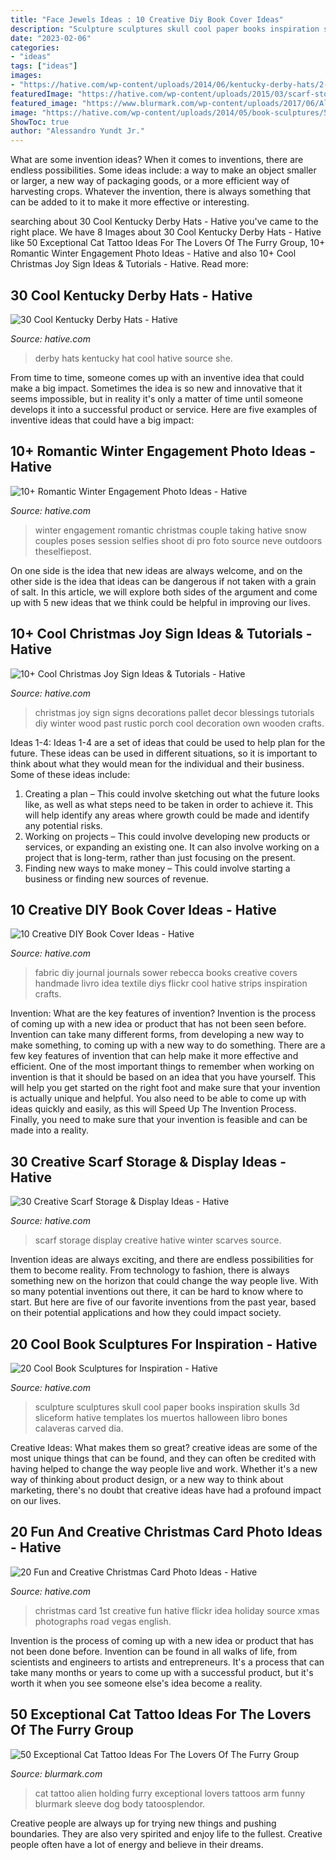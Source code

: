 ```yaml
---
title: "Face Jewels Ideas : 10 Creative Diy Book Cover Ideas"
description: "Sculpture sculptures skull cool paper books inspiration skulls 3d sliceform hative templates los muertos halloween libro bones calaveras carved dia"
date: "2023-02-06"
categories:
- "ideas"
tags: ["ideas"]
images:
- "https://hative.com/wp-content/uploads/2014/06/kentucky-derby-hats/2-kentucky-derby-hats.jpg"
featuredImage: "https://hative.com/wp-content/uploads/2015/03/scarf-storage-ideas/4-creative-scarf-storage-and-display-ideas.jpg"
featured_image: "https://www.blurmark.com/wp-content/uploads/2017/06/Alien-Holding-Cat-Inked-On-Arm.jpg"
image: "https://hative.com/wp-content/uploads/2014/05/book-sculptures/5-book-sculpture.jpg"
ShowToc: true
author: "Alessandro Yundt Jr."
---
```



What are some invention ideas?
When it comes to inventions, there are endless possibilities. Some ideas include: a way to make an object smaller or larger, a new way of packaging goods, or a more efficient way of harvesting crops. Whatever the invention, there is always something that can be added to it to make it more effective or interesting.

	

		
searching about 30 Cool Kentucky Derby Hats - Hative you've came to the right place. We have 8 Images about 30 Cool Kentucky Derby Hats - Hative like 50 Exceptional Cat Tattoo Ideas For The Lovers Of The Furry Group, 10+ Romantic Winter Engagement Photo Ideas - Hative and also 10+ Cool Christmas Joy Sign Ideas &amp; Tutorials - Hative. Read more:
		
    
## 30 Cool Kentucky Derby Hats - Hative

<img loading=lazy src="https://hative.com/wp-content/uploads/2014/06/kentucky-derby-hats/2-kentucky-derby-hats.jpg" onerror="this.onerror=null;this.src='https://tse3.mm.bing.net/th?id=OIP.vMy5OjfXGP__7l5tvUETnwHaLF&amp;pid=15.1';" alt="30 Cool Kentucky Derby Hats - Hative">

_Source: hative.com_

>derby hats kentucky hat cool hative source she. 

	

From time to time, someone comes up with an inventive idea that could make a big impact. Sometimes the idea is so new and innovative that it seems impossible, but in reality it's only a matter of time until someone develops it into a successful product or service. Here are five examples of inventive ideas that could have a big impact: 

    
## 10+ Romantic Winter Engagement Photo Ideas - Hative

<img loading=lazy src="https://hative.com/wp-content/uploads/2014/11/winter-engagement-photo-ideas/5-winter-engagement-photo-ideas.jpg" onerror="this.onerror=null;this.src='https://tse4.mm.bing.net/th?id=OIP.bRwovrPDmfY-iKnzPdUezAHaLH&amp;pid=15.1';" alt="10+ Romantic Winter Engagement Photo Ideas - Hative">

_Source: hative.com_

>winter engagement romantic christmas couple taking hative snow couples poses session selfies shoot di pro foto source neve outdoors theselfiepost. 

	

On one side is the idea that new ideas are always welcome, and on the other side is the idea that ideas can be dangerous if not taken with a grain of salt. In this article, we will explore both sides of the argument and come up with 5 new ideas that we think could be helpful in improving our lives.

    
## 10+ Cool Christmas Joy Sign Ideas &amp; Tutorials - Hative

<img loading=lazy src="https://hative.com/wp-content/uploads/2014/09/christmas-joy-sign/10-christmas-joy-sign-ideas-and-tutorials.jpg" onerror="this.onerror=null;this.src='https://tse4.mm.bing.net/th?id=OIP.l2F_ERFExURqzRMtj-SSXQHaJ4&amp;pid=15.1';" alt="10+ Cool Christmas Joy Sign Ideas &amp; Tutorials - Hative">

_Source: hative.com_

>christmas joy sign signs decorations pallet decor blessings tutorials diy winter wood past rustic porch cool decoration own wooden crafts. 

	

Ideas 1-4:
Ideas 1-4 are a set of ideas that could be used to help plan for the future. These ideas can be used in different situations, so it is important to think about what they would mean for the individual and their business. Some of these ideas include:
1. Creating a plan – This could involve sketching out what the future looks like, as well as what steps need to be taken in order to achieve it. This will help identify any areas where growth could be made and identify any potential risks. 
2. Working on projects – This could involve developing new products or services, or expanding an existing one. It can also involve working on a project that is long-term, rather than just focusing on the present. 
3. Finding new ways to make money – This could involve starting a business or finding new sources of revenue.

    
## 10 Creative DIY Book Cover Ideas - Hative

<img loading=lazy src="https://hative.com/wp-content/uploads/2014/09/diy-book-cover-ideas/9-fabric-cover-idea.jpg" onerror="this.onerror=null;this.src='https://tse4.mm.bing.net/th?id=OIP.1-2KxgCFvQz54Rzd8kNfPAHaJ7&amp;pid=15.1';" alt="10 Creative DIY Book Cover Ideas - Hative">

_Source: hative.com_

>fabric diy journal journals sower rebecca books creative covers handmade livro idea textile diys flickr cool hative strips inspiration crafts. 

	

Invention: What are the key features of invention?
Invention is the process of coming up with a new idea or product that has not been seen before. Invention can take many different forms, from developing a new way to make something, to coming up with a new way to do something. There are a few key features of invention that can help make it more effective and efficient. 
One of the most important things to remember when working on invention is that it should be based on an idea that you have yourself. This will help you get started on the right foot and make sure that your invention is actually unique and helpful. You also need to be able to come up with ideas quickly and easily, as this will Speed Up The Invention Process. Finally, you need to make sure that your invention is feasible and can be made into a reality.

    
## 30 Creative Scarf Storage &amp; Display Ideas - Hative

<img loading=lazy src="https://hative.com/wp-content/uploads/2015/03/scarf-storage-ideas/4-creative-scarf-storage-and-display-ideas.jpg" onerror="this.onerror=null;this.src='https://tse3.mm.bing.net/th?id=OIP.rnm8gfVyBMAJM-78RhnqxwHaJ4&amp;pid=15.1';" alt="30 Creative Scarf Storage &amp; Display Ideas - Hative">

_Source: hative.com_

>scarf storage display creative hative winter scarves source. 

	

Invention ideas are always exciting, and there are endless possibilities for them to become reality. From technology to fashion, there is always something new on the horizon that could change the way people live. With so many potential inventions out there, it can be hard to know where to start. But here are five of our favorite inventions from the past year, based on their potential applications and how they could impact society.

    
## 20 Cool Book Sculptures For Inspiration - Hative

<img loading=lazy src="https://hative.com/wp-content/uploads/2014/05/book-sculptures/5-book-sculpture.jpg" onerror="this.onerror=null;this.src='https://tse2.mm.bing.net/th?id=OIP.KdW1DIJ2VtRMnNr49EZcsgHaLH&amp;pid=15.1';" alt="20 Cool Book Sculptures for Inspiration - Hative">

_Source: hative.com_

>sculpture sculptures skull cool paper books inspiration skulls 3d sliceform hative templates los muertos halloween libro bones calaveras carved dia. 

	

Creative Ideas: What makes them so great?
creative ideas are some of the most unique things that can be found, and they can often be credited with having helped to change the way people live and work. Whether it's a new way of thinking about product design, or a new way to think about marketing, there's no doubt that creative ideas have had a profound impact on our lives.

    
## 20 Fun And Creative Christmas Card Photo Ideas - Hative

<img loading=lazy src="https://hative.com/wp-content/uploads/2014/11/christmas-card-photo-ideas/13-christmas-card-photo-ideas.jpg" onerror="this.onerror=null;this.src='https://tse2.mm.bing.net/th?id=OIP.2O-MYaYYNL2BX3AUx4QvcwHaLG&amp;pid=15.1';" alt="20 Fun and Creative Christmas Card Photo Ideas - Hative">

_Source: hative.com_

>christmas card 1st creative fun hative flickr idea holiday source xmas photographs road vegas english. 

	

Invention is the process of coming up with a new idea or product that has not been done before. Invention can be found in all walks of life, from scientists and engineers to artists and entrepreneurs. It's a process that can take many months or years to come up with a successful product, but it's worth it when you see someone else's idea become a reality.

    
## 50 Exceptional Cat Tattoo Ideas For The Lovers Of The Furry Group

<img loading=lazy src="https://www.blurmark.com/wp-content/uploads/2017/06/Alien-Holding-Cat-Inked-On-Arm.jpg" onerror="this.onerror=null;this.src='https://tse1.mm.bing.net/th?id=OIP.AO8wZtFeM1hHnt1z_E-zoAHaJ4&amp;pid=15.1';" alt="50 Exceptional Cat Tattoo Ideas For The Lovers Of The Furry Group">

_Source: blurmark.com_

>cat tattoo alien holding furry exceptional lovers tattoos arm funny blurmark sleeve dog body tatoosplendor. 

	

Creative people are always up for trying new things and pushing boundaries. They are also very spirited and enjoy life to the fullest. Creative people often have a lot of energy and believe in their dreams.

